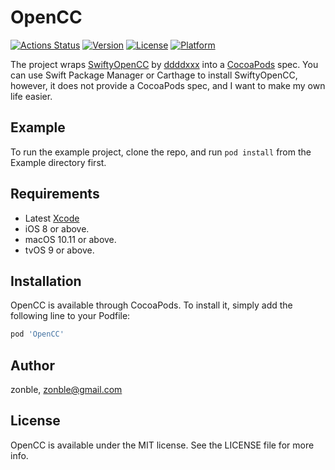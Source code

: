# OpenCC

[![Actions Status](https://github.com/zonble/OpenCC/workflows/Build/badge.svg)](https://github.com/zonble/OpenCC/actions)
[![Version](https://img.shields.io/cocoapods/v/OpenCC.svg?style=flat)](https://cocoapods.org/pods/OpenCC)
[![License](https://img.shields.io/cocoapods/l/OpenCC.svg?style=flat)](https://cocoapods.org/pods/OpenCC)
[![Platform](https://img.shields.io/cocoapods/p/OpenCC.svg?style=flat)](https://cocoapods.org/pods/OpenCC)

The project wraps [SwiftyOpenCC](https://github.com/ddddxxx/SwiftyOpenCC) by
[ddddxxx](https://github.com/ddddxxx) into a [CocoaPods](https://cocoapods.org)
spec. You can use Swift Package Manager or Carthage to install SwiftyOpenCC,
however, it does not provide a CocoaPods spec, and I want to make my own life
easier.

## Example

To run the example project, clone the repo, and run `pod install` from the
Example directory first.

## Requirements

- Latest [Xcode](https://developer.apple.com/xcode/)
- iOS 8 or above.
- macOS 10.11 or above.
- tvOS 9 or above.

## Installation

OpenCC is available through CocoaPods. To install it, simply add the following
line to your Podfile:

```ruby
pod 'OpenCC'
```

## Author

zonble, zonble@gmail.com

## License

OpenCC is available under the MIT license. See the LICENSE file for more info.
